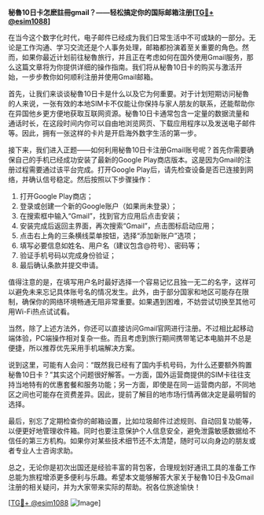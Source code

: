 **秘魯10日卡怎麽註冊gmail？——轻松搞定你的国际邮箱注册[[TG💪+ @esim1088](https://t.me/s/esim1088)]**

在当今这个数字化时代，电子邮件已经成为我们日常生活中不可或缺的一部分。无论是工作沟通、学习交流还是个人事务处理，邮箱都扮演着至关重要的角色。然而，如果你最近计划前往秘魯旅行，并且正在考虑如何在国外使用Gmail服务，那么这篇文章将为你提供详细的操作指南。我们将从秘魯10日卡的购买与激活开始，一步步教你如何顺利注册并使用Gmail邮箱。

首先，让我们来谈谈秘魯10日卡是什么以及它为何重要。对于计划短期访问秘魯的人来说，一张有效的本地SIM卡不仅能让你保持与家人朋友的联系，还能帮助你在异国他乡更方便地获取互联网资源。秘魯10日卡通常包含一定量的数据流量和通话时长，在这段时间内你可以自由地浏览网页、下载应用程序以及发送电子邮件等。因此，拥有一张这样的卡片是开启海外数字生活的第一步。

接下来，我们进入正题——如何利用秘魯10日卡注册Gmail账号呢？首先你需要确保自己的手机已经成功安装了最新的Google Play商店版本。这是因为Gmail的注册过程需要通过该平台完成。打开Google Play后，请先检查设备是否已连接到网络，并确认信号稳定。然后按照以下步骤操作：

1. 打开Google Play商店；
2. 登录或创建一个新的Google账户（如果尚未登录）；
3. 在搜索框中输入“Gmail”，找到官方应用后点击安装；
4. 安装完成后返回主界面，再次搜索“Gmail”，点击图标启动应用；
5. 点击右上角的三条横线菜单按钮，选择“添加新账户”选项；
6. 填写必要信息如姓名、用户名（建议包含@符号）、密码等；
7. 验证手机号码以完成身份验证；
8. 最后确认条款并提交申请。

值得注意的是，在填写用户名时最好选择一个容易记忆且独一无二的名字，这样可以避免未来忘记具体账号名的情况发生。此外，由于部分国家和地区可能存在限制，确保你的网络环境畅通无阻非常重要。如果遇到困难，不妨尝试切换至其他可用Wi-Fi热点试试看。

当然，除了上述方法外，你还可以直接访问Gmail官网进行注册。不过相比起移动端体验，PC端操作相对复杂一些。而且考虑到旅行期间携带笔记本电脑并不总是便捷，所以推荐优先采用手机端解决方案。

说到这里，可能有人会问：“既然我已经有了国内手机号码，为什么还要额外购置秘魯10日卡？”其实这个问题很好解答。一方面，国外运营商提供的SIM卡往往支持当地特有的优惠套餐和服务功能；另一方面，即使是在同一运营商内部，不同地区之间也可能存在资费差异。因此，提前了解目的地市场行情再做决定是最明智的选择。

最后，别忘了定期检查你的邮箱设置，比如垃圾邮件过滤规则、自动回复功能等，以便更好地管理收件箱。同时也要注意保护个人信息安全，避免泄露敏感数据给不信任的第三方机构。如果你对某些技术细节还不太清楚，随时可以向身边的朋友或者专业人士咨询求助。

总之，无论你是初次出国还是经验丰富的背包客，合理规划好通讯工具的准备工作总能为旅程增添更多便利与乐趣。希望本文能够解答大家关于秘魯10日卡及Gmail注册的相关疑问，并为大家带来实际的帮助。祝各位旅途愉快！

[[TG💪+ @esim1088](https://t.me/s/esim1088) ![Image](https://i.postimg.cc/4NQfJmqS/Snipaste-2025-05-13-00-14-12.png)]